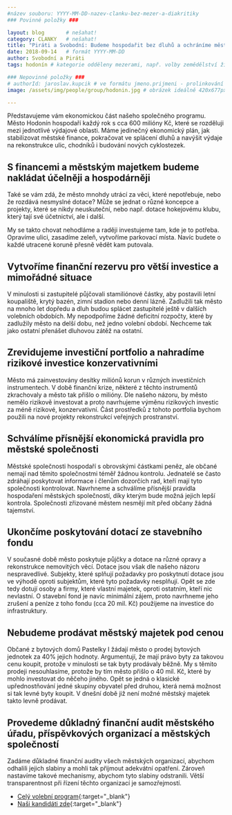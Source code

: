 ```yaml
---
#název souboru: YYYY-MM-DD-nazev-clanku-bez-mezer-a-diakritiky
### Povinné položky ###

layout: blog       # nešahat!
category: CLANKY   # nešahat!
title: "Piráti a Svobodní: Budeme hospodařit bez dluhů a ochráníme městský majetek"
date: 2018-09-14   # formát YYYY-MM-DD
author: Svobodní a Piráti
tags: hodonín # kategorie odděleny mezerami, např. volby zemědělství životní-prostředí piráti (viz https://jihomoravsky.pirati.cz/tags/)

### Nepovinné položky ###
# authorId: jaroslav.kupcik # ve formátu jmeno.prijmeni - prolinkování s profilem přes uid
image: /assets/img/people/group/hodonin.jpg # obrázek ideálně 420x677px minifikovaný přes https://tinypng.com/

---
```


Představujeme vám ekonomickou část našeho společného programu. Město Hodonín hospodaří každý rok s cca 600 milióny Kč, které se rozděluji mezi jednotlivé výdajové oblasti. Máme jedinečný ekonomický plán, jak stabilizovat městské finance, pokračovat ve splácení dluhů a navýšit výdaje na rekonstrukce ulic, chodníků i budování nových cyklostezek.

## S financemi a městským majetkem budeme nakládat účelněji a hospodárněji

Také se vám zdá, že město mnohdy utrácí za věci, které nepotřebuje, nebo že rozdává nesmyslné dotace? Může se jednat o různé koncepce a projekty, které se nikdy neuskuteční, nebo např. dotace hokejovému klubu, který tají své účetnictví, ale i další.

My se takto chovat nehodláme a raději investujeme tam, kde je to potřeba. Opravíme ulici, zasadíme zeleň, vytvoříme parkovací místa. Navíc budete o každé utracené koruně přesně vědět kam putovala.

## Vytvoříme finanční rezervu pro větší investice a mimořádné situace

V minulosti si zastupitelé půjčovali stamiliónové částky, aby postavili letní koupaliště, krytý bazén, zimní stadion nebo denní lázně. Zadlužili tak město na mnoho let dopředu a dluh budou splácet zastupitelé ještě v dalších volebních obdobích. My nepodpoříme žádné deficitní rozpočty, které by zadlužily město na delší dobu, než jedno volební období. Nechceme tak jako ostatní přenášet dluhovou zátěž na ostatní. 

## Zrevidujeme investiční portfolio a nahradíme rizikové investice konzervativními

Město má zainvestovány desítky miliónů korun v různých investičních instrumentech. V době finanční krize, některé z těchto instrumentů zkrachovaly a město tak přišlo o milióny. Dle našeho názoru, by město nemělo rizikově investovat a proto navrhujeme výměnu rizikových investic za méně rizikové, konzervativní. Část prostředků z tohoto portfolia bychom použili na nové projekty rekonstrukcí veřejných prostranství.

## Schválíme přísnější ekonomická pravidla pro městské společnosti

Městské společnosti hospodaří s obrovskými částkami peněz, ale občané nemají nad těmito společnostmi téměř žádnou kontrolu. Jednatelé se často zdráhají poskytovat informace i členům dozorčích rad, kteří mají tyto společnosti kontrolovat. Navrhneme a schválíme přísnější pravidla hospodaření městských společností, díky kterým bude možná jejich lepší kontrola. Společnosti zřizované městem nesmějí mít před občany žádná tajemství.

## Ukončíme poskytování dotací ze stavebního fondu

V současné době město poskytuje půjčky a dotace na různé opravy a rekonstrukce nemovitých věcí. Dotace jsou však dle našeho názoru nespravedlivé. Subjekty, které splňují požadavky pro poskytnutí dotace jsou ve výhodě oproti subjektům, které tyto požadavky nesplňují. Opět se zde tedy dotují osoby a firmy, které vlastní majetek, oproti ostatním, kteří nic nevlastní. O stavební fond je navíc minimální zájem, proto navrhneme jeho zrušení a peníze z toho fondu (cca 20 mil. Kč) použijeme na investice do infrastruktury.

## Nebudeme prodávat městský majetek pod cenou

Občané z bytových domů Pastelky I žádají město o prodej bytových jednotek za 40% jejich hodnoty. Argumentují, že mají právo byty za takovou cenu koupit, protože v minulosti se tak byty prodávaly běžně. My s těmito prodeji nesouhlasíme, protože by tím město přišlo o 40 mil. Kč, které by mohlo investovat do něčeho jiného. Opět se jedná o klasické upřednostňování jedné skupiny obyvatel před druhou, která nemá možnost si tak levné byty koupit. V dnešní době již není možné městský majetek takto levně prodávat. 

## Provedeme důkladný finanční audit městského úřadu, příspěvkových organizací a městských společností

Zadáme důkladné finanční audity všech městských organizací, abychom odhalili jejich slabiny a mohli tak přijmout adekvátní opatření. Zároveň nastavíme takové mechanismy, abychom tyto slabiny odstranili. Větší transparentnost při řízení těchto organizací je samozřejmostí.

- [Celý volební program](http://hodonin.svobodni.cz/program){:target="_blank"}
- [Naši kandidáti zde](http://hodonin.svobodni.cz/kandidati){:target="_blank"}
